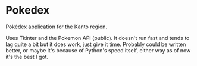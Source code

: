 # Pokedex
Pokédex application for the Kanto region.

Uses Tkinter and the Pokemon API (public). It doesn't run fast and tends to lag quite a bit but it does work, just give it time. Probably could be written better, or maybe it's because of Python's speed itself, either way as of now it's the best I got.
